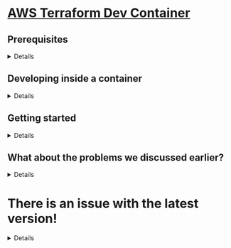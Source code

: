 # [AWS Terraform Dev Container](https://github.com/awslabs/aws-terraform-dev-container)

## Prerequisites
<details>

A list of things you need, or how to install them.

- [Visual Studio Code](https://code.visualstudio.com/) - Visual Studio Code is a code editor redefined and optimized for building and debugging modern web and cloud applications.
- [VSCode Remote Development Extension Pack](https://marketplace.visualstudio.com/items?itemName=ms-vscode-remote.vscode-remote-extensionpack) - An extension pack that lets you open any folder in a container, on a remote machine, or in WSL and take advantage of VS Code's full feature set.
- [Docker](https://www.docker.com/products/docker-desktop/) - The fastest way to containerize applications

- (Windows) [WSL2](https://learn.microsoft.com/en-us/windows/wsl/install) - Developers can access the power of both Windows and Linux at the same time on a Windows machine.

</details>

## Developing inside a container
<details>

https://code.visualstudio.com/docs/devcontainers/containers
![architecture](https://code.visualstudio.com/assets/docs/devcontainers/containers/architecture-containers.png)

</details>

## Getting started
<details>

Automatically:
```bash
curl -sL https://raw.githubusercontent.com/awslabs/aws-terraform-dev-container/main/scripts/init.sh | bash
```

Or manually:
```bash
git clone --branch=main --depth=1 git@github.com:awslabs/aws-terraform-dev-container.git
mv aws-terraform-dev-container/.devcontainer .devcontainer
rm -rf aws-terraform-dev-container

# Install AWS Code Habits | https://github.com/awslabs/aws-code-habits
git submodule add --name habits -b main https://github.com/awslabs/aws-code-habits.git habits
cp habits/scripts/Makefile Makefile
```

Let's have a quick look on:
* [devcontainer.json](.devcontainer/devcontainer.json)
* [Dockerfile](.devcontainer/Dockerfile)
* [AWS Code Habits](habits)
* [Makefile](Makefile)

Let's (re)build our container!

</details>

## What about the problems we discussed earlier?
<details>

What if:

> people work on different OSes?

Ubuntu.

> installation varies

```bash
make terraform/install
```

[habits/lib/make/terraform/Makefile](habits/lib/make/terraform/Makefile#L4)

> terraform or 3rd party tool versions do not match?

Tooling is part of version control now:
```
"TERRAFORM_DOCS_VERSION": "0.16.0",
"TFSEC_VERSION": "1.28.0",
"TERRASCAN_VERSION": "1.15.2",
"TFLINT_AWS_RULESET_VERSION": "0.21.1"
```

> commands are not executed consistently?

```bash
make help
```

> not all 3rd party tools available?

Part of the [Docker image build process](.devcontainer/Dockerfile#L19).
```bash
make devcontainer/terraform/init
```
[habits/lib/make/devcontainer/Makefile](habits/lib/make/devcontainer/Makefile#L11)

> lint

```bash
make tflint/init
```

> documentation

```bash
make terraform-docs/build
```

> pre-commit-config

```bash
make terraform/pre-commit/init
# optional
make pre-commit/update
make pre-commit/run
```

> .gitignore

```bash
make terraform/gitignore/init
```

> static code analysis

```bash
make tfsec/run
```

Use the `Habits` library:

```
make terraform/plan
```

Or create your own [make rules](Makefile)

```bash
.PHONY: init
init: tflint/init terraform/pre-commit/init terraform/gitignore/init

.PHONY: plan
plan: terraform-docs/build pre-commit/run
	terraform plan -out tf.plan
	terraform show -json tf.plan  > tf.json

.PHONY: apply
apply: plan
	terraform apply -auto-approve tf.plan
```

</details>

# There is an issue with the latest version!
<details>

We are running the latest version of terraform
```bash
terraform --version
Terraform v1.3.8
on linux_amd64
```

Need to uninstall the latest version of Terraform, pin the exact version `= 1.2.0` and let `tfswitch` manage our version for us

```bash
sudo apt remove terraform
# modify main.tf, required_version = "= 1.2.0"
source ~/.profile # vscode server doesn't use the login shell automatically
# tfswtich downloads and keep the tf version under ~/bin
```

Run `make apply` again now! Issue gone!
</details>